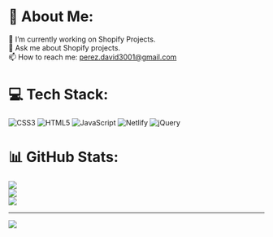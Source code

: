 # 💫 About Me:
🔭 I’m currently working on Shopify Projects.<br>💬 Ask me about Shopify projects.<br>📫 How to reach me: perez.david3001@gmail.com<br>


# 💻 Tech Stack:
![CSS3](https://img.shields.io/badge/css3-%231572B6.svg?style=for-the-badge&logo=css3&logoColor=white) ![HTML5](https://img.shields.io/badge/html5-%23E34F26.svg?style=for-the-badge&logo=html5&logoColor=white) ![JavaScript](https://img.shields.io/badge/javascript-%23323330.svg?style=for-the-badge&logo=javascript&logoColor=%23F7DF1E) ![Netlify](https://img.shields.io/badge/netlify-%23000000.svg?style=for-the-badge&logo=netlify&logoColor=#00C7B7) ![jQuery](https://img.shields.io/badge/jquery-%230769AD.svg?style=for-the-badge&logo=jquery&logoColor=white)
# 📊 GitHub Stats:
![](https://github-readme-stats.vercel.app/api?username=dperez00&theme=vue-dark&hide_border=true&include_all_commits=true&count_private=true)<br/>
![](https://github-readme-streak-stats.herokuapp.com/?user=dperez00&theme=vue-dark&hide_border=true)<br/>
![](https://github-readme-stats.vercel.app/api/top-langs/?username=dperez00&theme=vue-dark&hide_border=true&include_all_commits=true&count_private=true&layout=compact)

---
[![](https://visitcount.itsvg.in/api?id=dperez00&icon=0&color=0)](https://visitcount.itsvg.in)

<!-- Proudly created with GPRM ( https://gprm.itsvg.in ) -->
